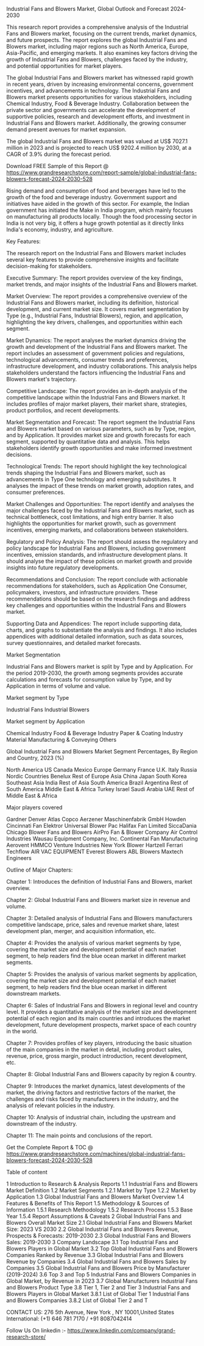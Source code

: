 Industrial Fans and Blowers Market, Global Outlook and Forecast 2024-2030

This research report provides a comprehensive analysis of the Industrial Fans and Blowers market, focusing on the current trends, market dynamics, and future prospects. The report explores the global Industrial Fans and Blowers market, including major regions such as North America, Europe, Asia-Pacific, and emerging markets. It also examines key factors driving the growth of Industrial Fans and Blowers, challenges faced by the industry, and potential opportunities for market players.

The global Industrial Fans and Blowers market has witnessed rapid growth in recent years, driven by increasing environmental concerns, government incentives, and advancements in technology. The Industrial Fans and Blowers market presents opportunities for various stakeholders, including Chemical Industry, Food & Beverage Industry. Collaboration between the private sector and governments can accelerate the development of supportive policies, research and development efforts, and investment in Industrial Fans and Blowers market. Additionally, the growing consumer demand present avenues for market expansion.

The global Industrial Fans and Blowers market was valued at US$ 7027.1 million in 2023 and is projected to reach US$ 9202.4 million by 2030, at a CAGR of 3.9% during the forecast period.

Download FREE Sample of this Report @ https://www.grandresearchstore.com/report-sample/global-industrial-fans-blowers-forecast-2024-2030-528


Rising demand and consumption of food and beverages have led to the growth of the food and beverage industry. Government support and initiatives have aided in the growth of this sector. For example, the Indian government has initiated the Make in India program, which mainly focuses on manufacturing all products locally. Though the food processing sector in India is not very big, it offers a huge growth potential as it directly links India's economy, industry, and agriculture.

Key Features:

The research report on the Industrial Fans and Blowers market includes several key features to provide comprehensive insights and facilitate decision-making for stakeholders.

Executive Summary: The report provides overview of the key findings, market trends, and major insights of the Industrial Fans and Blowers market.

Market Overview: The report provides a comprehensive overview of the Industrial Fans and Blowers market, including its definition, historical development, and current market size. It covers market segmentation by Type (e.g., Industrial Fans, Industrial Blowers), region, and application, highlighting the key drivers, challenges, and opportunities within each segment.

Market Dynamics: The report analyses the market dynamics driving the growth and development of the Industrial Fans and Blowers market. The report includes an assessment of government policies and regulations, technological advancements, consumer trends and preferences, infrastructure development, and industry collaborations. This analysis helps stakeholders understand the factors influencing the Industrial Fans and Blowers market's trajectory.

Competitive Landscape: The report provides an in-depth analysis of the competitive landscape within the Industrial Fans and Blowers market. It includes profiles of major market players, their market share, strategies, product portfolios, and recent developments.

Market Segmentation and Forecast: The report segment the Industrial Fans and Blowers market based on various parameters, such as by Type, region, and by Application. It provides market size and growth forecasts for each segment, supported by quantitative data and analysis. This helps stakeholders identify growth opportunities and make informed investment decisions.

Technological Trends: The report should highlight the key technological trends shaping the Industrial Fans and Blowers market, such as advancements in Type One technology and emerging substitutes. It analyses the impact of these trends on market growth, adoption rates, and consumer preferences.

Market Challenges and Opportunities: The report identify and analyses the major challenges faced by the Industrial Fans and Blowers market, such as technical bottleneck, cost limitations, and high entry barrier. It also highlights the opportunities for market growth, such as government incentives, emerging markets, and collaborations between stakeholders.

Regulatory and Policy Analysis: The report should assess the regulatory and policy landscape for Industrial Fans and Blowers, including government incentives, emission standards, and infrastructure development plans. It should analyse the impact of these policies on market growth and provide insights into future regulatory developments.

Recommendations and Conclusion: The report conclude with actionable recommendations for stakeholders, such as Application One Consumer, policymakers, investors, and infrastructure providers. These recommendations should be based on the research findings and address key challenges and opportunities within the Industrial Fans and Blowers market.

Supporting Data and Appendices: The report include supporting data, charts, and graphs to substantiate the analysis and findings. It also includes appendices with additional detailed information, such as data sources, survey questionnaires, and detailed market forecasts.

Market Segmentation

Industrial Fans and Blowers market is split by Type and by Application. For the period 2019-2030, the growth among segments provides accurate calculations and forecasts for consumption value by Type, and by Application in terms of volume and value.



Market segment by Type



Industrial Fans
Industrial Blowers


Market segment by Application



Chemical Industry
Food & Beverage Industry
Paper & Coating Industry
Material Manufacturing & Conveying
Others


Global Industrial Fans and Blowers Market Segment Percentages, By Region and Country, 2023 (%)



North America
US
Canada
Mexico
Europe
Germany
France
U.K.
Italy
Russia
Nordic Countries
Benelux
Rest of Europe
Asia
China
Japan
South Korea
Southeast Asia
India
Rest of Asia
South America
Brazil
Argentina
Rest of South America
Middle East & Africa
Turkey
Israel
Saudi Arabia
UAE
Rest of Middle East & Africa


Major players covered



Gardner Denver
Atlas Copco
Aerzener Maschinenfabrik GmbH
Howden
Cincinnati Fan
Elektror
Universal Blower Pac
Halifax Fan Limited
SiccaDania
Chicago Blower
Fans and Blowers
AirPro Fan & Blower Company
Air Control Industries
Wausau Equipment Company, Inc.
Continental Fan Manufacturing
Aerovent
HMMCO
Venture Industries
New York Blower
Hartzell
Ferrari
Techflow
AIR VAC EQUIPMENT
Everest Blowers
ABL Blowers
Maxtech Engineers


Outline of Major Chapters:

Chapter 1: Introduces the definition of Industrial Fans and Blowers, market overview.

Chapter 2: Global Industrial Fans and Blowers market size in revenue and volume.

Chapter 3: Detailed analysis of Industrial Fans and Blowers manufacturers competitive landscape, price, sales and revenue market share, latest development plan, merger, and acquisition information, etc.

Chapter 4: Provides the analysis of various market segments by type, covering the market size and development potential of each market segment, to help readers find the blue ocean market in different market segments.

Chapter 5: Provides the analysis of various market segments by application, covering the market size and development potential of each market segment, to help readers find the blue ocean market in different downstream markets.

Chapter 6: Sales of Industrial Fans and Blowers in regional level and country level. It provides a quantitative analysis of the market size and development potential of each region and its main countries and introduces the market development, future development prospects, market space of each country in the world.

Chapter 7: Provides profiles of key players, introducing the basic situation of the main companies in the market in detail, including product sales, revenue, price, gross margin, product introduction, recent development, etc.

Chapter 8: Global Industrial Fans and Blowers capacity by region & country.

Chapter 9: Introduces the market dynamics, latest developments of the market, the driving factors and restrictive factors of the market, the challenges and risks faced by manufacturers in the industry, and the analysis of relevant policies in the industry.

Chapter 10: Analysis of industrial chain, including the upstream and downstream of the industry.

Chapter 11: The main points and conclusions of the report.

Get the Complete Report & TOC @ https://www.grandresearchstore.com/machines/global-industrial-fans-blowers-forecast-2024-2030-528

Table of content

1 Introduction to Research & Analysis Reports
1.1 Industrial Fans and Blowers Market Definition
1.2 Market Segments
1.2.1 Market by Type
1.2.2 Market by Application
1.3 Global Industrial Fans and Blowers Market Overview
1.4 Features & Benefits of This Report
1.5 Methodology & Sources of Information
1.5.1 Research Methodology
1.5.2 Research Process
1.5.3 Base Year
1.5.4 Report Assumptions & Caveats
2 Global Industrial Fans and Blowers Overall Market Size
2.1 Global Industrial Fans and Blowers Market Size: 2023 VS 2030
2.2 Global Industrial Fans and Blowers Revenue, Prospects & Forecasts: 2019-2030
2.3 Global Industrial Fans and Blowers Sales: 2019-2030
3 Company Landscape
3.1 Top Industrial Fans and Blowers Players in Global Market
3.2 Top Global Industrial Fans and Blowers Companies Ranked by Revenue
3.3 Global Industrial Fans and Blowers Revenue by Companies
3.4 Global Industrial Fans and Blowers Sales by Companies
3.5 Global Industrial Fans and Blowers Price by Manufacturer (2019-2024)
3.6 Top 3 and Top 5 Industrial Fans and Blowers Companies in Global Market, by Revenue in 2023
3.7 Global Manufacturers Industrial Fans and Blowers Product Type
3.8 Tier 1, Tier 2 and Tier 3 Industrial Fans and Blowers Players in Global Market
3.8.1 List of Global Tier 1 Industrial Fans and Blowers Companies
3.8.2 List of Global Tier 2 and T

CONTACT US:
276 5th Avenue, New York , NY 10001,United States
International: (+1) 646 781 7170 / +91 8087042414

Follow Us On linkedin :- https://www.linkedin.com/company/grand-research-store/
 
